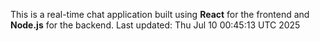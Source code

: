 This is a real-time chat application built using **React** for the frontend and **Node.js** for the backend.
Last updated: Thu Jul 10 00:45:13 UTC 2025
